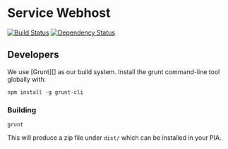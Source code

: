 # Service Webhost
[![Build Status](https://travis-ci.org/OwnYourData/service-webhost.svg?branch=master)](https://travis-ci.org/OwnYourData/service-webhost)
[![Dependency Status](https://david-dm.org/OwnYourData/service-webhost.svg)](https://david-dm.org/OwnYourData/service-webhost) 

## Developers

We use [Grunt][] as our build system. Install the grunt command-line tool globally with:

    npm install -g grunt-cli

### Building

    grunt

This will produce a zip file under `dist/` which can be installed in your PIA.

